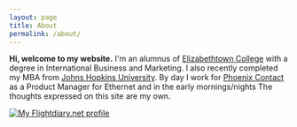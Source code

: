 ```yaml
---
layout: page
title: About
permalink: /about/
---
```


**Hi, welcome to my website.** I'm an alumnus of <a href="http://www.etown.edu/">Elizabethtown College</a> with a degree in International Business and Marketing. I also recently completed my MBA from [Johns Hopkins University](http://jhu.edu). By day I work for <a href="http://www.phoenixcontact.com/usa_home/"> Phoenix Contact</a> as a Product Manager for Ethernet and in the early mornings/nights  The thoughts expressed on this site are my own.

<a href="https://my.flightradar24.com/Reicherte"><img src="https://banners-my.flightradar24.com/Reicherte.png" alt="My Flightdiary.net profile" /></a>
<!--stackedit_data:
eyJoaXN0b3J5IjpbLTc1NTczNTExMF19
-->